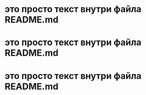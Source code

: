 # это просто текст внутри файла README.md
# это просто текст внутри файла README.md

# это просто текст внутри файла README.md

